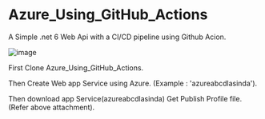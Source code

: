 # Azure_Using_GitHub_Actions

A Simple .net 6 Web Api with a CI/CD pipeline using Github Acion. 


![image](https://user-images.githubusercontent.com/32431966/205429108-e6a69eaf-8392-492a-9609-a049ef40ef60.png)

First Clone Azure_Using_GitHub_Actions.
 
Then Create Web app Service using Azure. (Example : 'azureabcdlasinda').

Then download app Service(azureabcdlasinda) Get Publish Profile file.(Refer above attachment).






